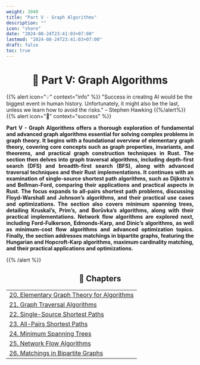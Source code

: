 ```yaml
---
weight: 3040
title: "Part V - Graph Algorithms"
description: ""
icon: "share"
date: "2024-08-24T23:41:03+07:00"
lastmod: "2024-08-24T23:41:03+07:00"
draft: false
toc: true
---
```

<center>

# 📘 Part V: Graph Algorithms

</center>

{{% alert icon="💡" context="info" %}}
 "Success in creating AI would be the biggest event in human history. Unfortunately, it might also be the last, unless we learn how to avoid the risks." – Stephen Hawking
{{%/alert%}}
{{% alert icon="📘" context="success" %}}
<p style="text-align: justify;">
<strong>Part V - Graph Algorithms offers a thorough exploration of fundamental and advanced graph algorithms essential for solving complex problems in graph theory. It begins with a foundational overview of elementary graph theory, covering core concepts such as graph properties, invariants, and theorems, and practical graph construction techniques in Rust. The section then delves into graph traversal algorithms, including depth-first search (DFS) and breadth-first search (BFS), along with advanced traversal techniques and their Rust implementations. It continues with an examination of single-source shortest path algorithms, such as Dijkstra’s and Bellman-Ford, comparing their applications and practical aspects in Rust. The focus expands to all-pairs shortest path problems, discussing Floyd-Warshall and Johnson’s algorithms, and their practical use cases and optimizations. The section also covers minimum spanning trees, detailing Kruskal’s, Prim’s, and Borůvka’s algorithms, along with their practical implementations. Network flow algorithms are explored next, including Ford-Fulkerson, Edmonds-Karp, and Dinic’s algorithms, as well as minimum-cost flow algorithms and advanced optimization topics. Finally, the section addresses matchings in bipartite graphs, featuring the Hungarian and Hopcroft-Karp algorithms, maximum cardinality matching, and their practical applications and optimizations.</strong>
</p>
{{% /alert %}}

<center>

## **🧠 Chapters**

</center>

<div class="container mt-4">
    <div class="row">
        <div class="col-md-12">
            <table class="table table-hover">
                <tbody>
                    <tr>
                        <td><a href="/docs/part-v/chapter-20/" class="text-decoration-none">20. Elementary Graph Theory for Algorithms</a></td>
                    </tr>
                    <tr>
                        <td><a href="/docs/part-v/chapter-21/" class="text-decoration-none">21. Graph Traversal Algorithms</a></td>
                    </tr>
                    <tr>
                        <td><a href="/docs/part-v/chapter-22/" class="text-decoration-none">22. Single-Source Shortest Paths</a></td>
                    </tr>
                    <tr>
                        <td><a href="/docs/part-v/chapter-23/" class="text-decoration-none">23. All-Pairs Shortest Paths</a></td>
                    </tr>
                    <tr>
                        <td><a href="/docs/part-v/chapter-24/" class="text-decoration-none">24. Minimum Spanning Trees</a></td>
                    </tr>
                    <tr>
                        <td><a href="/docs/part-v/chapter-25/" class="text-decoration-none">25. Network Flow Algorithms</a></td>
                    </tr>
                    <tr>
                        <td><a href="/docs/part-v/chapter-26/" class="text-decoration-none">26. Matchings in Bipartite Graphs</a></td>
                    </tr>
                </tbody>
            </table>
        </div>
    </div>
</div>
